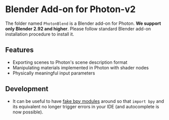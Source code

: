 # Blender Add-on for Photon-v2

[//TODO]: # (add a tutorial on how to install)

The folder named `PhotonBlend` is a Blender add-on for Photon. **We support only Blender 2.92 and higher**. Please follow standard Blender add-on installation procedure to install it.

[//TODO]: # (simple tutorials on how to use the addon)

## Features

* Exporting scenes to Photon's scene description format
* Manipulating materials implemented in Photon with shader nodes
* Physically meaningful input parameters

## Development

* It can be useful to have [fake bpy modules](https://github.com/nutti/fake-bpy-module) around so that `import bpy` and its equivalent no longer trigger errors in your IDE (and autocomplete is now possible).
